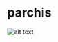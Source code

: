# parchis
![alt text](https://https://github.com/aalvarezlopez/parchis/tree/master/docs/executeUserActionSequence.png)
